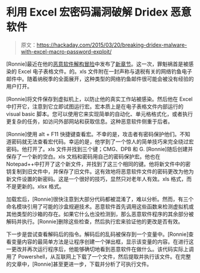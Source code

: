 # 利用 Excel 宏密码漏洞破解 Dridex 恶意软件

> 原文：<https://hackaday.com/2015/03/20/breaking-dridex-malware-with-excel-macro-password-exploit/>

[Ronnie]最近在他的[恶意软件解构冒险](http://hackaday.com/2015/03/06/decoding-zeus-malware-disguised-as-a-doc/ "Decoding Zeus malware")中发布了[新章节](http://phishme.com/dridex-code-breaking-modify-the-malware-to-bypass-the-vm-bypass/ "Breaking dridex malware")。这一次，罪魁祸首是被感染的 Excel 电子表格文件。的。xls 文件附在一封声称与退税有关的网络钓鱼电子邮件中。随着纳税季的全面展开，这种类型的网络钓鱼邮件很可能会被没有经验的用户打开。

[Ronnie]将文件保存到虚拟机上，以防止他的真实工作站被感染。然后他在 Excel 中打开它，注意到它立即试图运行宏。宏本质上是在电子表格文件内部运行的 visual basic 脚本。您可以使用它来实现简单的自动化、单元格格式化，或者执行更复杂的任务，如访问外部网站和获取信息。这种恶意软件侧重于后者。

[Ronnie]使用 alt + F11 快捷键查看宏。不幸的是，攻击者有密码保护他们。不知道密码就无法查看宏代码。幸运的是，他学到了一个惊人的简单技巧来完全绕过宏密码。他打开了。xls 文件并找到三个键；CMG、DPB 和 G. [Ronnie]随后创建并保存了一个新的空白。xls 文档和密码用自己的密码保护宏。他也在 Notepad++中打开了这个新文件，并找到了这三个相同的键。他将新文件中的密钥复制到旧文件中，并保存了旧文件。这有效地将恶意软件文件的密码更改为他为新文件设置的新密码。这是一个很好的技巧，显然只对老年人有效。xls 格式，而不是更新的。xlsx 格式。

加载宏后，[Ronnie]很快注意到大部分代码都被混淆了，难以分析。然而，有三个命名模块引用了可能的沙盒规避技术。恶意软件首先调用这些函数来检测虚拟机或其他类型的沙箱的存在。如果它什么也没检测到，那么恶意软件程序的其余部分被解码并执行。[Ronnie]删除这些检查，然后执行宏来验证他的更改是否有效。

下一步是尝试查看解码后的指令。解码后的乱码被保存到一个变量中。[Ronnie]查看变量内容的最简单方法是让程序创建一个弹出框，显示该变量的内容。在进行这一更改并再次运行程序后，他能够确切地看到恶意软件在做什么。该代码实际上调用了 Powershell，从互联网上下载了一个文件，然后提取并执行该文件。在完整的文章中，[Ronnie]甚至更进一步，下载并分析了可执行文件。